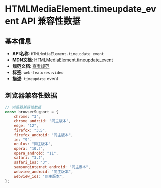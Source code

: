 # HTMLMediaElement.timeupdate_event API 兼容性数据

## 基本信息

- **API名称**: `HTMLMediaElement.timeupdate_event`
- **MDN文档**: [HTMLMediaElement.timeupdate_event](https://developer.mozilla.org/docs/Web/API/HTMLMediaElement/timeupdate_event)
- **规范文档**: [查看规范](https://html.spec.whatwg.org/multipage/media.html#event-media-timeupdate,https://html.spec.whatwg.org/multipage/webappapis.html#handler-ontimeupdate)
- **标签**: `web-features:video`
- **描述**: `timeupdate` event

## 浏览器兼容性数据

```javascript
// 浏览器兼容性数据
const browserSupport = {
    chrome: "3",
    chrome_android: "同主版本",
    edge: "12",
    firefox: "3.5",
    firefox_android: "同主版本",
    ie: "9",
    oculus: "同主版本",
    opera: "10.5",
    opera_android: "11",
    safari: "3.1",
    safari_ios: "3",
    samsunginternet_android: "同主版本",
    webview_android: "同主版本",
    webview_ios: "同主版本",
};

```

